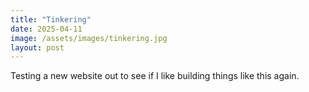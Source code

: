 ```yaml
---
title: "Tinkering"
date: 2025-04-11
image: /assets/images/tinkering.jpg
layout: post
---
```


Testing a new website out to see if I like building things like this again.
